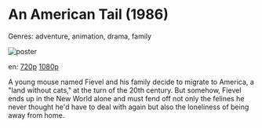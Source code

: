 # An American Tail (1986)

Genres: adventure, animation, drama, family

![poster](http://image.tmdb.org/t/p/w500/glZNfxN4cef0pJeD08xru7ZVWlI.jpg)

en:
  [720p](magnet:?xt=urn:btih:7BA7402962482C425E3B0586A412EEBE980E157E&tr=udp://glotorrents.pw:6969/announce&tr=udp://tracker.opentrackr.org:1337/announce&tr=udp://torrent.gresille.org:80/announce&tr=udp://tracker.openbittorrent.com:80&tr=udp://tracker.coppersurfer.tk:6969&tr=udp://tracker.leechers-paradise.org:6969&tr=udp://p4p.arenabg.ch:1337&tr=udp://tracker.internetwarriors.net:1337)
  [1080p](magnet:?xt=urn:btih:8BBAE6048B919109791711182C4BA38E6A6A4B24&tr=udp://glotorrents.pw:6969/announce&tr=udp://tracker.opentrackr.org:1337/announce&tr=udp://torrent.gresille.org:80/announce&tr=udp://tracker.openbittorrent.com:80&tr=udp://tracker.coppersurfer.tk:6969&tr=udp://tracker.leechers-paradise.org:6969&tr=udp://p4p.arenabg.ch:1337&tr=udp://tracker.internetwarriors.net:1337)
  


A young mouse named Fievel and his family decide to migrate to America, a "land without cats," at the turn of the 20th century. But somehow, Fievel ends up in the New World alone and must fend off not only the felines he never thought he'd have to deal with again but also the loneliness of being away from home.